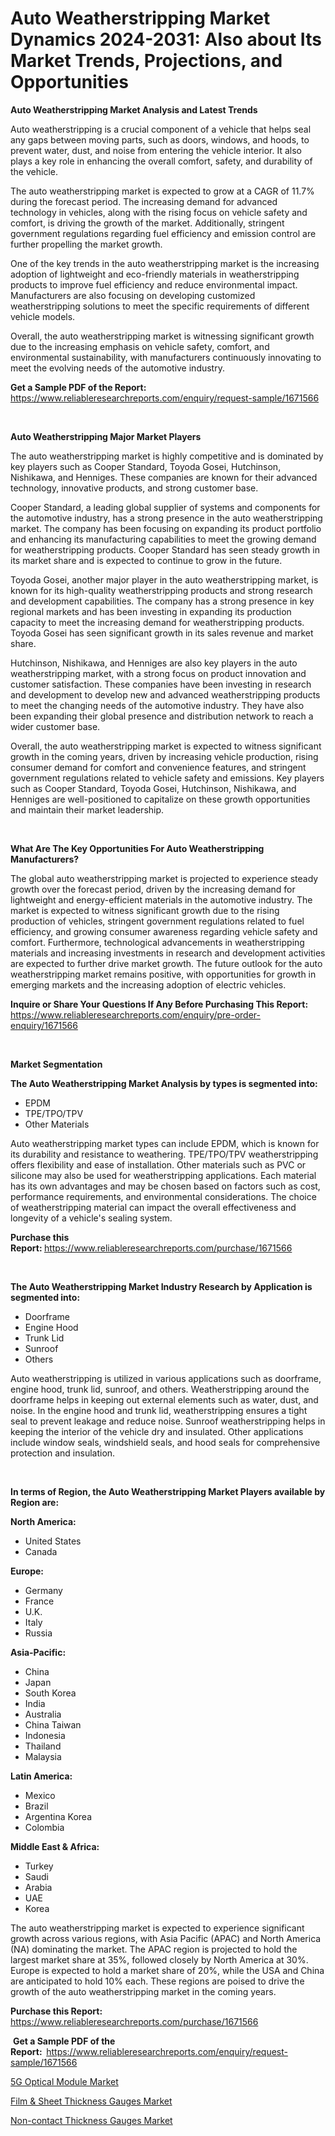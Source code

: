 <p><h1>Auto Weatherstripping Market Dynamics 2024-2031: Also about Its Market Trends, Projections, and Opportunities</h1></p><p><strong>Auto Weatherstripping Market Analysis and Latest Trends</strong></p>
<p><p>Auto weatherstripping is a crucial component of a vehicle that helps seal any gaps between moving parts, such as doors, windows, and hoods, to prevent water, dust, and noise from entering the vehicle interior. It also plays a key role in enhancing the overall comfort, safety, and durability of the vehicle.</p><p>The auto weatherstripping market is expected to grow at a CAGR of 11.7% during the forecast period. The increasing demand for advanced technology in vehicles, along with the rising focus on vehicle safety and comfort, is driving the growth of the market. Additionally, stringent government regulations regarding fuel efficiency and emission control are further propelling the market growth.</p><p>One of the key trends in the auto weatherstripping market is the increasing adoption of lightweight and eco-friendly materials in weatherstripping products to improve fuel efficiency and reduce environmental impact. Manufacturers are also focusing on developing customized weatherstripping solutions to meet the specific requirements of different vehicle models.</p><p>Overall, the auto weatherstripping market is witnessing significant growth due to the increasing emphasis on vehicle safety, comfort, and environmental sustainability, with manufacturers continuously innovating to meet the evolving needs of the automotive industry.</p></p>
<p><strong>Get a Sample PDF of the Report:&nbsp;</strong> <a href="https://www.reliableresearchreports.com/enquiry/request-sample/1671566">https://www.reliableresearchreports.com/enquiry/request-sample/1671566</a></p>
<p>&nbsp;</p>
<p><strong>Auto Weatherstripping Major Market Players</strong></p>
<p><p>The auto weatherstripping market is highly competitive and is dominated by key players such as Cooper Standard, Toyoda Gosei, Hutchinson, Nishikawa, and Henniges. These companies are known for their advanced technology, innovative products, and strong customer base.</p><p>Cooper Standard, a leading global supplier of systems and components for the automotive industry, has a strong presence in the auto weatherstripping market. The company has been focusing on expanding its product portfolio and enhancing its manufacturing capabilities to meet the growing demand for weatherstripping products. Cooper Standard has seen steady growth in its market share and is expected to continue to grow in the future.</p><p>Toyoda Gosei, another major player in the auto weatherstripping market, is known for its high-quality weatherstripping products and strong research and development capabilities. The company has a strong presence in key regional markets and has been investing in expanding its production capacity to meet the increasing demand for weatherstripping products. Toyoda Gosei has seen significant growth in its sales revenue and market share.</p><p>Hutchinson, Nishikawa, and Henniges are also key players in the auto weatherstripping market, with a strong focus on product innovation and customer satisfaction. These companies have been investing in research and development to develop new and advanced weatherstripping products to meet the changing needs of the automotive industry. They have also been expanding their global presence and distribution network to reach a wider customer base.</p><p>Overall, the auto weatherstripping market is expected to witness significant growth in the coming years, driven by increasing vehicle production, rising consumer demand for comfort and convenience features, and stringent government regulations related to vehicle safety and emissions. Key players such as Cooper Standard, Toyoda Gosei, Hutchinson, Nishikawa, and Henniges are well-positioned to capitalize on these growth opportunities and maintain their market leadership.</p></p>
<p>&nbsp;</p>
<p><strong>What Are The Key Opportunities For Auto Weatherstripping Manufacturers?</strong></p>
<p><p>The global auto weatherstripping market is projected to experience steady growth over the forecast period, driven by the increasing demand for lightweight and energy-efficient materials in the automotive industry. The market is expected to witness significant growth due to the rising production of vehicles, stringent government regulations related to fuel efficiency, and growing consumer awareness regarding vehicle safety and comfort. Furthermore, technological advancements in weatherstripping materials and increasing investments in research and development activities are expected to further drive market growth. The future outlook for the auto weatherstripping market remains positive, with opportunities for growth in emerging markets and the increasing adoption of electric vehicles.</p></p>
<p><strong>Inquire or Share Your Questions If Any Before Purchasing This Report:</strong> <a href="https://www.reliableresearchreports.com/enquiry/pre-order-enquiry/1671566">https://www.reliableresearchreports.com/enquiry/pre-order-enquiry/1671566</a></p>
<p>&nbsp;</p>
<p><strong>Market Segmentation</strong></p>
<p><strong>The Auto Weatherstripping Market Analysis by types is segmented into:</strong></p>
<p><ul><li>EPDM</li><li>TPE/TPO/TPV</li><li>Other Materials</li></ul></p>
<p><p>Auto weatherstripping market types can include EPDM, which is known for its durability and resistance to weathering. TPE/TPO/TPV weatherstripping offers flexibility and ease of installation. Other materials such as PVC or silicone may also be used for weatherstripping applications. Each material has its own advantages and may be chosen based on factors such as cost, performance requirements, and environmental considerations. The choice of weatherstripping material can impact the overall effectiveness and longevity of a vehicle's sealing system.</p></p>
<p><strong>Purchase this Report:&nbsp;</strong><a href="https://www.reliableresearchreports.com/purchase/1671566">https://www.reliableresearchreports.com/purchase/1671566</a></p>
<p>&nbsp;</p>
<p><strong>The Auto Weatherstripping Market Industry Research by Application is segmented into:</strong></p>
<p><ul><li>Doorframe</li><li>Engine Hood</li><li>Trunk Lid</li><li>Sunroof</li><li>Others</li></ul></p>
<p><p>Auto weatherstripping is utilized in various applications such as doorframe, engine hood, trunk lid, sunroof, and others. Weatherstripping around the doorframe helps in keeping out external elements such as water, dust, and noise. In the engine hood and trunk lid, weatherstripping ensures a tight seal to prevent leakage and reduce noise. Sunroof weatherstripping helps in keeping the interior of the vehicle dry and insulated. Other applications include window seals, windshield seals, and hood seals for comprehensive protection and insulation.</p></p>
<p>&nbsp;</p>
<p><strong>In terms of Region, the Auto Weatherstripping Market Players available by Region are:</strong></p>
<p>
    <p> <strong> North America: </strong>
        <ul>
            <li>United States</li>
            <li>Canada</li>
        </ul>
        </p> 
    <p> <strong> Europe: </strong>
        <ul>
            <li>Germany</li>
            <li>France</li>
            <li>U.K.</li>
            <li>Italy</li>
            <li>Russia</li>
        </ul>
        </p> 
    <p> <strong> Asia-Pacific: </strong>
        <ul>
            <li>China</li>
            <li>Japan</li>
            <li>South Korea</li>
            <li>India</li>
            <li>Australia</li>
            <li>China Taiwan</li>
            <li>Indonesia</li>
            <li>Thailand</li>
            <li>Malaysia</li>
        </ul>
        </p> 
    <p> <strong> Latin America: </strong>
        <ul>
            <li>Mexico</li>
            <li>Brazil</li>
            <li>Argentina Korea</li>
            <li>Colombia</li>
        </ul>
        </p> 
    <p> <strong> Middle East & Africa: </strong>
        <ul>
            <li>Turkey</li>
            <li>Saudi</li>
            <li>Arabia</li>
            <li>UAE</li>
            <li>Korea</li>
        </ul>
    </p>
    </p>
<p><p>The auto weatherstripping market is expected to experience significant growth across various regions, with Asia Pacific (APAC) and North America (NA) dominating the market. The APAC region is projected to hold the largest market share at 35%, followed closely by North America at 30%. Europe is expected to hold a market share of 20%, while the USA and China are anticipated to hold 10% each. These regions are poised to drive the growth of the auto weatherstripping market in the coming years.</p></p>
<p><strong>Purchase this Report: </strong><a href="https://www.reliableresearchreports.com/purchase/1671566">https://www.reliableresearchreports.com/purchase/1671566</a></p>
<p>&nbsp;<strong>Get a Sample PDF of the Report:&nbsp;&nbsp;</strong><a href="https://www.reliableresearchreports.com/enquiry/request-sample/1671566">https://www.reliableresearchreports.com/enquiry/request-sample/1671566</a></p>
<p><strong></strong></p>
<p><p><a href="https://view.publitas.com/reportprime-1/5g-optical-module-market-offers-provide-insightful-data-for-the-time-period-from-2024-to-2031-and-also-provide-analysis-based-on-application-type-and-region/">5G Optical Module Market</a></p><p><a href="https://view.publitas.com/reportprime-1/film-sheet-thickness-gauges-market-size-share-trends-analysis-report-by-application-regional-outlook-competitive-strategies-and-segment-forecasts-2023-2030/">Film & Sheet Thickness Gauges Market</a></p><p><a href="https://view.publitas.com/reportprime-1/decoding-the-non-contact-thickness-gauges-market-a-deep-dive-into-the-latest-market-trends-market-segmentation-and-competitive-analysis/">Non-contact Thickness Gauges Market</a></p></p>